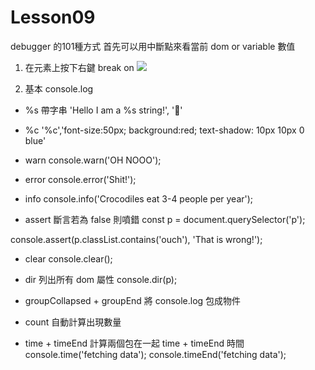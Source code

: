 # Lesson09
debugger 的101種方式
首先可以用中斷點來看當前 dom or variable 數值
1. 在元素上按下右鍵 break on
![](https://i.imgur.com/yG8eAKo.png)

2. 基本 console.log
- %s 帶字串
'Hello I am a %s string!', '💩'

- %c
'%c','font-size:50px; background:red; text-shadow: 10px 10px 0 blue'

- warn
console.warn('OH NOOO');

- error
console.error('Shit!');

- info
console.info('Crocodiles eat 3-4 people per year');

- assert 斷言若為 false 則噴錯
const p = document.querySelector('p');

console.assert(p.classList.contains('ouch'), 'That is wrong!');

- clear
console.clear();

- dir 列出所有 dom 屬性
console.dir(p);

- groupCollapsed + groupEnd
將 console.log 包成物件

- count 
自動計算出現數量

- time + timeEnd
計算兩個包在一起 time + timeEnd 時間
console.time('fetching data');
console.timeEnd('fetching data');